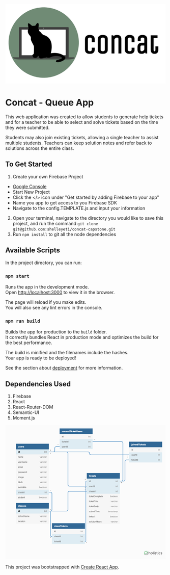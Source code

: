 ![Concat](concatLogo.png?raw=true "Title")

# Concat - Queue App
This web application was created to allow students to generate help tickets and for a teacher to be able to select and solve tickets based on the time they were submitted.

Students may also join existing tickets, allowing a single teacher to assist multiple students. Teachers can keep solution notes and refer back to solutions across the entire class.


## To Get Started
1. Create your own Firebase Project
  * [Google Console](https://console.firebase.google.com/)
  * Start New Project
  * Click the </> icon under "Get started by adding Firebase to your app"
  * Name you app to get access to you Firebase SDK
  * Navigate to the config.TEMPLATE.js and input your information
2. Open your terminal, navigate to the directory you would like to save this project, and run the command ```git clone git@github.com:shelleyeti/concat-capstone.git```
1. Run ```npm install``` to git all the node dependencies

## Available Scripts

In the project directory, you can run:

### `npm start`

Runs the app in the development mode.<br>
Open [http://localhost:3000](http://localhost:3000) to view it in the browser.

The page will reload if you make edits.<br>
You will also see any lint errors in the console.

### `npm run build`

Builds the app for production to the `build` folder.<br>
It correctly bundles React in production mode and optimizes the build for the best performance.

The build is minified and the filenames include the hashes.<br>
Your app is ready to be deployed!

See the section about [deployment](https://facebook.github.io/create-react-app/docs/deployment) for more information.

## Dependencies Used
1. Firebase
1. React
1. React-Router-DOM
1. Semantic-UI
1. Moment.js

![ERD](ERD.png?raw=true "Title")

This project was bootstrapped with [Create React App](https://github.com/facebook/create-react-app).